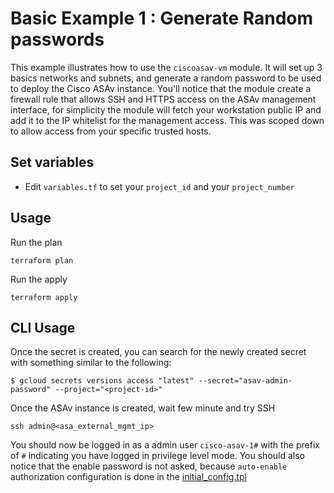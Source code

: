 # Basic Example 1 : Generate Random passwords

This example illustrates how to use the `ciscoasav-vm` module. It will set up 3 basics networks and subnets, and generate a random password to be used to deploy the Cisco ASAv instance. You'll notice that the module create a firewall rule that allows SSH and HTTPS access on the ASAv management interface, for simplicity the module will fetch your workstation public IP and add it to the IP whitelist for the management access. This was scoped down to allow access from your specific trusted hosts.

## Set variables

- Edit `variables.tf` to set your `project_id` and your `project_number`

## Usage

Run the plan

```
terraform plan
```

Run the apply

```
terraform apply
```

## CLI Usage

Once the secret is created, you can search for the newly created secret with something
similar to the following:

```
$ gcloud secrets versions access "latest" --secret="asav-admin-password" --project="<project-id>"

```

Once the ASAv instance is created, wait few minute and try SSH

```
ssh admin@<asa_external_mgmt_ip>
```

You should now be logged in as a admin user `cisco-asav-1#` with the prefix of `#` indicating you have logged in privilege level mode. You should also notice that the enable password is not asked, because `auto-enable` authorization configuration is done in the [initial_config.tpl](https://github.com/gehoumi/terraform-google-ciscoasav-vm/tree/main/template)
